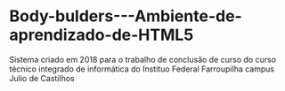 # Body-bulders---Ambiente-de-aprendizado-de-HTML5
Sistema criado em 2018 para o trabalho de conclusão de curso do curso técnico integrado de informática do Instituo Federal Farroupilha campus Julio de Castilhos
